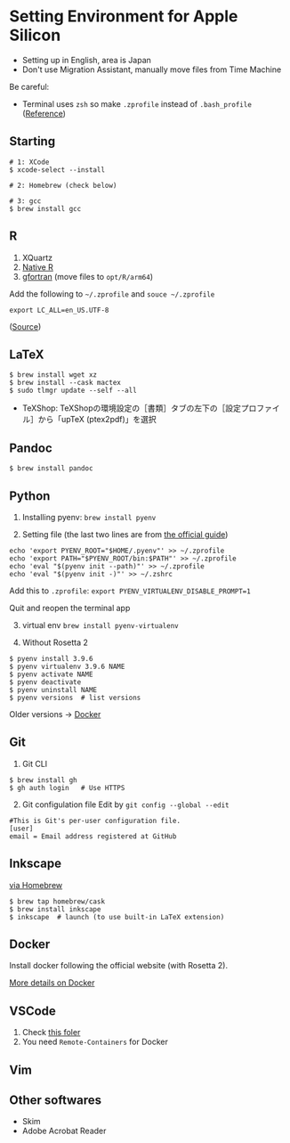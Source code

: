 # Setting Environment for Apple Silicon

* Setting up in English, area is Japan
* Don't use Migration Assistant, manually move files from Time Machine

Be careful:
* Terminal uses `zsh` so make `.zprofile` instead of `.bash_profile` ([Reference](https://leico.github.io/TechnicalNote/Mac/catalina-zsh))

## Starting
```
# 1: XCode
$ xcode-select --install

# 2: Homebrew (check below)

# 3: gcc
$ brew install gcc
```


## R
1. XQuartz
2. [Native R](https://cran.r-project.org/bin/macosx/)
3. [gfortran](https://mac.r-project.org/libs-arm64/) (move files to `opt/R/arm64`)

Add the following to `~/.zprofile` and `souce ~/.zprofile`
```
export LC_ALL=en_US.UTF-8
```

([Source](https://mpopov.com/blog/2021/10/10/even-faster-matrix-math-in-r-on-macos-with-m1/))


## LaTeX
```
$ brew install wget xz
$ brew install --cask mactex
$ sudo tlmgr update --self --all
```

* TeXShop: TeXShopの環境設定の［書類］タブの左下の［設定プロファイル］から「upTeX (ptex2pdf)」を選択


## Pandoc
```
$ brew install pandoc
```

## Python

1. Installing pyenv: `brew install pyenv`

2. Setting file (the last two lines are from [the official guide](https://github.com/pyenv/pyenv#homebrew-in-macos))
```
echo 'export PYENV_ROOT="$HOME/.pyenv"' >> ~/.zprofile
echo 'export PATH="$PYENV_ROOT/bin:$PATH"' >> ~/.zprofile
echo 'eval "$(pyenv init --path)"' >> ~/.zprofile
echo 'eval "$(pyenv init -)"' >> ~/.zshrc
```

Add this to `.zprofile`: `export PYENV_VIRTUALENV_DISABLE_PROMPT=1`

Quit and reopen the terminal app

3. virtual env `brew install pyenv-virtualenv`

4. Without Rosetta 2
```
$ pyenv install 3.9.6
$ pyenv virtualenv 3.9.6 NAME
$ pyenv activate NAME
$ pyenv deactivate
$ pyenv uninstall NAME
$ pyenv versions  # list versions
```

Older versions -> [Docker](#docker)

## Git
1. Git CLI
```
$ brew install gh
$ gh auth login   # Use HTTPS
```

2. Git configulation file
Edit by `git config --global --edit`
```
#This is Git's per-user configuration file.
[user]
email = Email address registered at GitHub
```


## Inkscape
[via Homebrew](https://blog.looseknot.jp/mac/m1mac_inkscape_install.html)

```
$ brew tap homebrew/cask
$ brew install inkscape
$ inkscape  # launch (to use built-in LaTeX extension)
```

## Docker
Install docker following the official website (with Rosetta 2).

[More details on Docker](https://github.com/Shusei-E/Code_Tips/tree/master/Docker)


## VSCode
1. Check [this foler](https://github.com/Shusei-E/Code_Tips/tree/master/MacOS/VSCode)
2. You need `Remote-Containers` for Docker



## Vim


## Other softwares
* Skim
* Adobe Acrobat Reader
